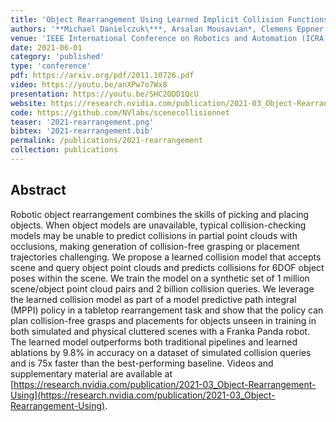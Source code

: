```yaml
---
title: 'Object Rearrangement Using Learned Implicit Collision Functions'
authors: '**Michael Danielczuk\***, Arsalan Mousavian*, Clemens Eppner, Dieter Fox'
venue: 'IEEE International Conference on Robotics and Automation (ICRA)'
date: 2021-06-01
category: 'published'
type: 'conference'
pdf: https://arxiv.org/pdf/2011.10726.pdf
video: https://youtu.be/anXPw7o7Wx8
presentation: https://youtu.be/SHC2ODD1QcU
website: https://research.nvidia.com/publication/2021-03_Object-Rearrangement-Using
code: https://github.com/NVlabs/scenecollisionnet
teaser: '2021-rearrangement.png'
bibtex: '2021-rearrangement.bib'
permalink: /publications/2021-rearrangement
collection: publications
---
```


Abstract
-------
Robotic object rearrangement combines the skills of picking and placing objects. When object models are unavailable, typical collision-checking models may be unable to predict collisions in partial point clouds with occlusions, making generation of collision-free grasping or placement trajectories challenging. We propose a learned collision model that accepts scene and query object point clouds and predicts collisions for 6DOF object poses within the scene. We train the model on a synthetic set of 1 million scene/object point cloud pairs and 2 billion collision queries. We leverage the learned collision model as part of a model predictive path integral (MPPI) policy in a tabletop rearrangement task and show that the policy can plan collision-free grasps and placements for objects unseen in training in both simulated and physical cluttered scenes with a Franka Panda robot. The learned model outperforms both traditional pipelines and learned ablations by 9.8% in accuracy on a dataset of simulated collision queries and is 75x faster than the best-performing baseline. Videos and supplementary material are available at [https://research.nvidia.com/publication/2021-03_Object-Rearrangement-Using](https://research.nvidia.com/publication/2021-03_Object-Rearrangement-Using).
